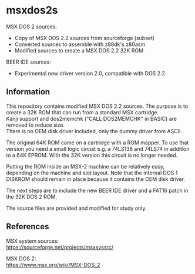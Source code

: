 ﻿# msxdos2s
MSX DOS 2 sources:  
- Copy of MSX DOS 2.2 sources from sourceforge (subset)  
- Converted sources to assemble with z88dk's z80asm  
- Modified sources to create a MSX DOS 2.2 32K ROM  
  
BEER IDE sources:  
- Experimental new driver version 2.0, compatible with DOS 2.2  

## Information
This repository contains modified MSX DOS 2.2 sources. 
The purpose is to create a 32K ROM that can run from a standard MSX cartridge.  
Kanji support and dos2memchk ("CALL DOS2MEMCHK" in BASIC) are removed to reduce size.  
There is no OEM disk driver included, only the dummy driver from ASCII.  
    
The original 64K ROM came on a cartridge with a ROM mapper. To use that version you need a small logic circuit e.g. a 74LS138 and 74LS74 in addition to a 64K EPROM. With the 32K version this circuit is no longer needed.  
  
Putting the ROM inside an MSX-2 machine can be relatively easy, depending on the machine and slot layout. Note that the internal DOS 1 DISKROM should remain in place because it contains the OEM disk driver. 
    
The next steps are to include the new BEER IDE driver and a FAT16 patch in the 32K DOS 2 ROM.

The source files are provided and modified for study only.  

## References
MSX system sources:  
https://sourceforge.net/projects/msxsyssrc/  
  
MSX DOS 2:  
https://www.msx.org/wiki/MSX-DOS_2  


